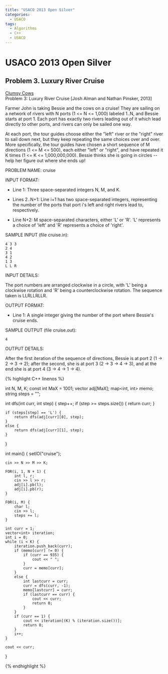 ```yaml
---
title: "USACO 2013 Open Silver"
categories:
  - USACO
tags:
  - Algorithms
  - C++
  - USACO
---
```


# USACO 2013 Open Silver                  

## Problem 3. Luxury River Cruise
[Clumsy Cows](http://www.usaco.org/index.php?page=viewproblem2&cpid=284)  
Problem 3: Luxury River Cruise [Josh Alman and Nathan Pinsker, 2013]

Farmer John is taking Bessie and the cows on a cruise! They are sailing on a
network of rivers with N ports (1 <= N <= 1,000) labeled 1..N, and Bessie
starts at port 1. Each port has exactly two rivers leading out of it which
lead directly to other ports, and rivers can only be sailed one way.  

At each port, the tour guides choose either the "left" river or the "right"
river to sail down next, but they keep repeating the same choices over and
over. More specifically, the tour guides have chosen a short sequence of M
directions (1 <= M <= 500), each either "left" or "right", and have
repeated it K times (1 <= K <= 1,000,000,000). Bessie thinks she is going
in circles -- help her figure out where she ends up!  

PROBLEM NAME: cruise  

INPUT FORMAT:  

* Line 1: Three space-separated integers N, M, and K.  

* Lines 2..N+1: Line i+1 has two space-separated integers,
        representing the number of the ports that port i's left and
        right rivers lead to, respectively.  

* Line N+2: M space-separated characters, either 'L' or 'R'. 'L'
        represents a choice of  'left' and 'R' represents a choice of
        'right'.  

SAMPLE INPUT (file cruise.in):
```
4 3 3
2 4
3 1
4 2
1 3
L L R
```
INPUT DETAILS:

The port numbers are arranged clockwise in a circle, with 'L' being a
clockwise rotation and 'R' being a counterclockwise rotation. The sequence
taken is LLRLLRLLR.  

OUTPUT FORMAT:  

* Line 1: A single integer giving the number of the port where
        Bessie's cruise ends.  

SAMPLE OUTPUT (file cruise.out):  
```
4
```
OUTPUT DETAILS:

After the first iteration of the sequence of directions, Bessie is at port
2 (1 -> 2 -> 3 -> 2); after the second, she is at port 3 (2 -> 3 -> 4 ->
3), and at the end she is at port 4 (3 -> 4 -> 1 -> 4).

{% highlight C++ linenos %}

int N, M, K;
const int MaX = 1001;
vector<int> adj[MaX];
map<int, int> memo;
string steps = "";

int dfs(int curr, int step) {
    step++;
    if (step >= steps.size()) {
        return curr;
    }

    if (steps[step] == 'L') {
        return dfs(adj[curr][0], step);
    }
    else {
        return dfs(adj[curr][1], step);
    }
}


int main() {
    setIO("cruise");

    cin >> N >> M >> K;

    FOR(i, 1, N + 1) {
        int l, r;
        cin >> l >> r;
        adj[i].pb(l);
        adj[i].pb(r);
    }

    F0R(i, M) {
        char l;
        cin >> l;
        steps += l;
    }

    int curr = 1;
    vector<int> iteration;
    int i = 0;
    while (i < K) {
        iteration.push_back(curr);
        if (memo[curr] != 0) {
            if (curr == 935) {
                cout << " ";
            }
            curr = memo[curr];
        }
        else {
            int lastcurr = curr;
            curr = dfs(curr, -1);
            memo[lastcurr] = curr;
            if (lastcurr == curr) {
                cout << curr;
                return 0;
            }
        }
        if (curr == 1) {
            cout << iteration[(K) % (iteration.size())];
            return 0;
        }
        i++;
    }

    cout << curr;
}

{% endhighlight %}
